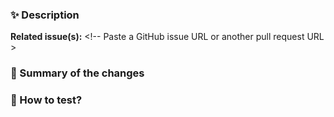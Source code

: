 ### ✨ Description

**Related issue(s):** <!-- Paste a GitHub issue URL or another pull request URL >

<!-- General summary of what the PR aims to do -->
<!-- For UI changes, don't hesitate to provide before/after screenshots -->

### 📖 Summary of the changes

<!-- Summary of the most important changes in the code that will help your reviewers, the choices made and why -->

### 🧪 How to test?

<!-- Steps required to test the PR or a pointer to the relevant automated tests -->
